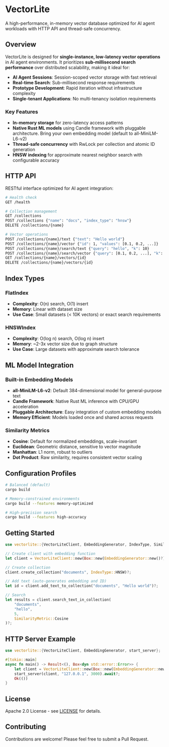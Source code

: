 # VectorLite

A high-performance, in-memory vector database optimized for AI agent workloads with HTTP API and thread-safe concurrency.

## Overview

VectorLite is designed for **single-instance, low-latency vector operations** in AI agent environments. It prioritizes **sub-millisecond search performance** over distributed scalability, making it ideal for:

- **AI Agent Sessions**: Session-scoped vector storage with fast retrieval
- **Real-time Search**: Sub-millisecond response requirements  
- **Prototype Development**: Rapid iteration without infrastructure complexity
- **Single-tenant Applications**: No multi-tenancy isolation requirements

### Key Features
- **In-memory storage** for zero-latency access patterns
- **Native Rust ML models** using Candle framework with pluggable architecture. Bring your own embedding model (default to all-MiniLM-L6-v2)
- **Thread-safe concurrency** with RwLock per collection and atomic ID generation
- **HNSW indexing** for approximate nearest neighbor search with configurable accuracy

## HTTP API

RESTful interface optimized for AI agent integration:

```bash
# Health check
GET /health

# Collection management
GET /collections
POST /collections {"name": "docs", "index_type": "hnsw"}
DELETE /collections/{name}

# Vector operations
POST /collections/{name}/text {"text": "Hello world"}
POST /collections/{name}/vector {"id": 1, "values": [0.1, 0.2, ...]}
POST /collections/{name}/search/text {"query": "hello", "k": 10}
POST /collections/{name}/search/vector {"query": [0.1, 0.2, ...], "k": 10}
GET /collections/{name}/vectors/{id}
DELETE /collections/{name}/vectors/{id}
```

## Index Types

### FlatIndex
- **Complexity**: O(n) search, O(1) insert
- **Memory**: Linear with dataset size
- **Use Case**: Small datasets (< 10K vectors) or exact search requirements

### HNSWIndex
- **Complexity**: O(log n) search, O(log n) insert
- **Memory**: ~2-3x vector size due to graph structure
- **Use Case**: Large datasets with approximate search tolerance

## ML Model Integration

### Built-in Embedding Models
- **all-MiniLM-L6-v2**: Default 384-dimensional model for general-purpose text
- **Candle Framework**: Native Rust ML inference with CPU/GPU acceleration
- **Pluggable Architecture**: Easy integration of custom embedding models
- **Memory Efficient**: Models loaded once and shared across requests

### Similarity Metrics
- **Cosine**: Default for normalized embeddings, scale-invariant
- **Euclidean**: Geometric distance, sensitive to vector magnitude
- **Manhattan**: L1 norm, robust to outliers
- **Dot Product**: Raw similarity, requires consistent vector scaling

## Configuration Profiles

```bash
# Balanced (default)
cargo build

# Memory-constrained environments
cargo build --features memory-optimized

# High-precision search
cargo build --features high-accuracy
```


## Getting Started

```rust
use vectorlite::{VectorLiteClient, EmbeddingGenerator, IndexType, SimilarityMetric};

// Create client with embedding function
let client = VectorLiteClient::new(Box::new(EmbeddingGenerator::new()?));

// Create collection
client.create_collection("documents", IndexType::HNSW)?;

// Add text (auto-generates embedding and ID)
let id = client.add_text_to_collection("documents", "Hello world")?;

// Search
let results = client.search_text_in_collection(
    "documents", 
    "hello", 
    5, 
    SimilarityMetric::Cosine
)?;
```

## HTTP Server Example

```rust
use vectorlite::{VectorLiteClient, EmbeddingGenerator, start_server};

#[tokio::main]
async fn main() -> Result<(), Box<dyn std::error::Error>> {
    let client = VectorLiteClient::new(Box::new(EmbeddingGenerator::new()?));
    start_server(client, "127.0.0.1", 3000).await?;
    Ok(())
}
```

## License

Apache 2.0 License - see [LICENSE](LICENSE) for details.

## Contributing

Contributions are welcome! Please feel free to submit a Pull Request.